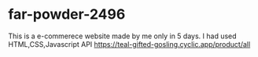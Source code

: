 # far-powder-2496
This is a e-commerece website made by me only in 5 days. I had used HTML,CSS,Javascript
API https://teal-gifted-gosling.cyclic.app/product/all
